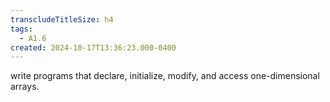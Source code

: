 ```yaml
---
transcludeTitleSize: h4
tags:
  - A1.6
created: 2024-10-17T13:36:23.000-0400
---
```

write programs that declare, initialize, modify, and access one-dimensional arrays.
